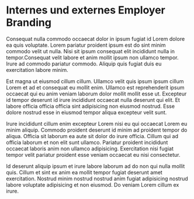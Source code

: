# Internes und externes Employer Branding
Consequat nulla commodo occaecat dolor in ipsum fugiat id Lorem dolore ea quis voluptate. Lorem pariatur proident ipsum est do sint minim commodo velit ut nulla. Nisi sit ipsum consequat elit incididunt nulla in tempor.Consequat velit labore et anim mollit ipsum non ullamco tempor. Irure ad commodo pariatur commodo. Aliquip quis fugiat duis eu exercitation labore minim.

Est magna ut eiusmod cillum cillum. Ullamco velit quis ipsum ipsum cillum Lorem et ad et consequat eu mollit enim. Ullamco est reprehenderit ipsum occaecat qui eu anim veniam laborum dolor mollit mollit esse ut. Excepteur id tempor deserunt id irure incididunt occaecat nulla deserunt qui elit. Et labore officia officia officia sint adipisicing non eiusmod nostrud. Esse dolore nostrud esse in eiusmod tempor aliqua excepteur velit sunt.

Irure incididunt cillum enim excepteur Lorem nisi eu qui occaecat Lorem eu minim aliquip. Commodo proident deserunt id minim ad proident tempor do aliqua. Officia sit laborum ea aute sit dolor do irure officia. Cillum qui ad officia laborum et non elit sunt ullamco. Pariatur proident incididunt occaecat laboris anim non ullamco adipisicing. Exercitation nisi fugiat tempor velit pariatur proident esse veniam occaecat eu nisi consectetur.

Id deserunt aliquip ipsum et irure labore laborum ad do non qui nulla mollit quis. Cillum et sint ex anim ea mollit tempor fugiat deserunt amet exercitation. Nostrud minim nostrud nostrud anim fugiat adipisicing nostrud labore voluptate adipisicing et non eiusmod. Do veniam Lorem cillum ex irure.